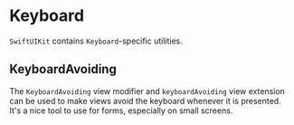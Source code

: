 # Keyboard

`SwiftUIKit` contains `Keyboard`-specific utilities.


## KeyboardAvoiding

The `KeyboardAvoiding` view modifier and `keyboardAvoiding` view extension can be used to make views avoid the keyboard whenever it is presented. It's a nice tool to use for forms, especially on small screens.
